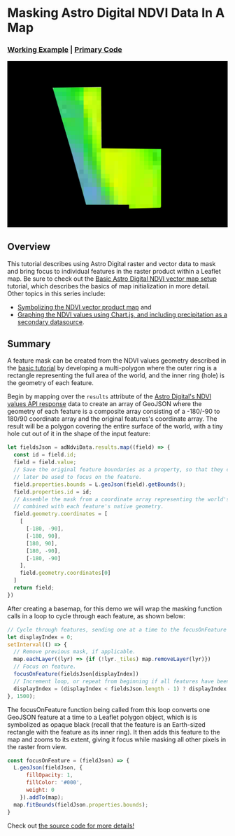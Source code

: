 # Masking Astro Digital NDVI Data In A Map

### [Working Example](https://rawgit.com/AstroDigital/example-field-mask/master/example/index.html) | [Primary Code](https://github.com/AstroDigital/example-field-mask/blob/master/example/ad-masked-map.js)

[![Demonstration of this code](demo.png)](https://rawgit.com/AstroDigital/example-field-mask/master/example/index.html)

## Overview
This tutorial describes using Astro Digital raster and vector data to mask and bring focus to individual features in the raster product within a Leaflet map. Be sure to check out the [Basic Astro Digital NDVI vector map setup](https://github.com/AstroDigital/example-ndvi-vector) tutorial, which describes the basics of map initialization in more detail. Other topics in this series include:
- [Symbolizing the NDVI vector product map](https://github.com/AstroDigital/example-ndvi-vector-symbology) and
- [Graphing the NDVI values using Chart.js, and including precipitation as a secondary datasource](https://github.com/AstroDigital/example-ndvi-chart-plus).

## Summary

A feature mask can be created from the NDVI values geometry described in the [basic tutorial](https://github.com/AstroDigital/example-ndvi-vector) by developing a multi-polygon where the outer ring is a rectangle representing the full area of the world, and the inner ring (hole) is the geometry of each feature.

Begin by mapping over the `results` attribute of the [Astro Digital's NDVI values API response](https://docs.astrodigital.com/docs/results) data to create an array of GeoJSON where the geometry of each feature is a composite array consisting of a -180/-90 to 180/90 coordinate array and the original features's coordinate array. The result will be a polygon covering the entire surface of the world, with a tiny hole cut out of it in the shape of the input feature:
```js
let fieldsJson = adNdviData.results.map((field) => {
  const id = field.id;
  field = field.value;
  // Save the original feature boundaries as a property, so that they can
  // later be used to focus on the feature.
  field.properties.bounds = L.geoJson(field).getBounds();
  field.properties.id = id;
  // Assemble the mask from a coordinate array representing the world's area
  // combined with each feature's native geometry.
  field.geometry.coordinates = [
    [
      [-180, -90],
      [-180, 90],
      [180, 90],
      [180, -90],
      [-180, -90]
    ],
    field.geometry.coordinates[0]
  ]
  return field;
})
```

After creating a basemap, for this demo we will wrap the masking function calls in a loop to cycle through each feature, as shown below:
```js
// Cycle through features, sending one at a time to the focusOnFeature function.
let displayIndex = 0;
setInterval(() => {
  // Remove previous mask, if applicable.
  map.eachLayer((lyr) => {if (!lyr._tiles) map.removeLayer(lyr)})
  // Focus on feature.
  focusOnFeature(fieldsJson[displayIndex])
  // Increment loop, or repeat from beginning if all features have been cycled through.
  displayIndex = (displayIndex < fieldsJson.length - 1) ? displayIndex + 1 : 0;
}, 1500);
```
The focusOnFeature function being called from this loop converts one GeoJSON feature at a time to a Leaflet polygon object, which is is symbolized as opaque black (recall that the feature is an Earth-sized rectangle with the feature as its inner ring). It then adds this feature to the map and zooms to its extent, giving it focus while masking all other pixels in the raster from view.
```js
const focusOnFeature = (fieldJson) => {
  L.geoJson(fieldJson, {
      fillOpacity: 1,
      fillColor: '#000',
      weight: 0
    }).addTo(map);
  map.fitBounds(fieldJson.properties.bounds);
}
```

Check out [the source code for more details!](example/ad-masked-map.js)
